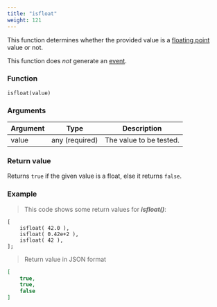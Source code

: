 ```yaml
---
title: "isfloat"
weight: 121
---
```


This function determines whether the provided value is a [floating point](../../data-types/float) value or not.

This function does *not* generate an [event](../../overview/events).

### Function

`isfloat(value)`

### Arguments

Argument | Type | Description
-------- | ---- | -----------
value | any (required) | The value to be tested.

### Return value

Returns `true` if the given value is a float, else it returns `false`.

### Example

> This code shows some return values for ***isfloat()***:

```thingsdb,json_response
[
    isfloat( 42.0 ),
    isfloat( 0.42e+2 ),
    isfloat( 42 ),
];
```

> Return value in JSON format

```json
[
    true,
    true,
    false
]
```
